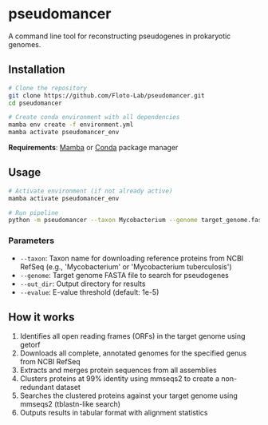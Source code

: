 # pseudomancer

A command line tool for reconstructing pseudogenes in prokaryotic genomes.

## Installation

```bash
# Clone the repository
git clone https://github.com/Floto-Lab/pseudomancer.git
cd pseudomancer

# Create conda environment with all dependencies
mamba env create -f environment.yml
mamba activate pseudomancer_env
```

**Requirements**: [Mamba](https://mamba.readthedocs.io/) or [Conda](https://docs.conda.io/) package manager

## Usage

```bash
# Activate environment (if not already active)
mamba activate pseudomancer_env

# Run pipeline
python -m pseudomancer --taxon Mycobacterium --genome target_genome.fasta --out_dir results/
```

### Parameters

- `--taxon`: Taxon name for downloading reference proteins from NCBI RefSeq (e.g., 'Mycobacterium' or 'Mycobacterium tuberculosis')
- `--genome`: Target genome FASTA file to search for pseudogenes
- `--out_dir`: Output directory for results
- `--evalue`: E-value threshold (default: 1e-5)

## How it works

1. Identifies all open reading frames (ORFs) in the target genome using getorf
2. Downloads all complete, annotated genomes for the specified genus from NCBI RefSeq
3. Extracts and merges protein sequences from all assemblies
4. Clusters proteins at 99% identity using mmseqs2 to create a non-redundant dataset
5. Searches the clustered proteins against your target genome using mmseqs2 (tblastn-like search)
6. Outputs results in tabular format with alignment statistics
